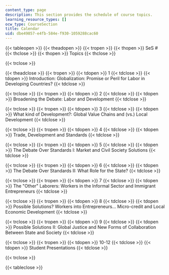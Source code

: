 ```yaml
---
content_type: page
description: This section provides the schedule of course topics.
learning_resource_types: []
ocw_type: CourseSection
title: Calendar
uid: dbe49857-e4fb-584e-f930-1059288cac60
---
```


{{< tableopen >}}
{{< theadopen >}}
{{< tropen >}}
{{< thopen >}}
SeS #
{{< thclose >}}
{{< thopen >}}
Topics
{{< thclose >}}

{{< trclose >}}

{{< theadclose >}}
{{< tropen >}}
{{< tdopen >}}
1
{{< tdclose >}}
{{< tdopen >}}
Introduction: Globalization: Promise or Peril for Labor in Developing Countries?
{{< tdclose >}}

{{< trclose >}}
{{< tropen >}}
{{< tdopen >}}
2
{{< tdclose >}}
{{< tdopen >}}
Broadening the Debate: Labor and Development
{{< tdclose >}}

{{< trclose >}}
{{< tropen >}}
{{< tdopen >}}
3
{{< tdclose >}}
{{< tdopen >}}
What kind of Development?: Global Value Chains and (vs.) Local Development
{{< tdclose >}}

{{< trclose >}}
{{< tropen >}}
{{< tdopen >}}
4
{{< tdclose >}}
{{< tdopen >}}
Trade, Development and Standards
{{< tdclose >}}

{{< trclose >}}
{{< tropen >}}
{{< tdopen >}}
5
{{< tdclose >}}
{{< tdopen >}}
The Debate Over Standards I: Market and Civil Society Solutions
{{< tdclose >}}

{{< trclose >}}
{{< tropen >}}
{{< tdopen >}}
6
{{< tdclose >}}
{{< tdopen >}}
The Debate Over Standards II: What Role for the State?
{{< tdclose >}}

{{< trclose >}}
{{< tropen >}}
{{< tdopen >}}
7
{{< tdclose >}}
{{< tdopen >}}
The "Other" Laborers: Workers in the Informal Sector and Immigrant Entrepreneurs
{{< tdclose >}}

{{< trclose >}}
{{< tropen >}}
{{< tdopen >}}
8
{{< tdclose >}}
{{< tdopen >}}
Possible Solutions? Workers into Entrepreneurs... Micro-credit and Local Economic Development
{{< tdclose >}}

{{< trclose >}}
{{< tropen >}}
{{< tdopen >}}
9
{{< tdclose >}}
{{< tdopen >}}
Possible Solutions II: Global Justice and New Forms of Collaboration Between State and Society
{{< tdclose >}}

{{< trclose >}}
{{< tropen >}}
{{< tdopen >}}
10-12
{{< tdclose >}}
{{< tdopen >}}
Student Presentations
{{< tdclose >}}

{{< trclose >}}

{{< tableclose >}}